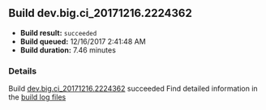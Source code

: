 ## Build dev.big.ci_20171216.2224362
- **Build result:** `succeeded`
- **Build queued:** 12/16/2017 2:41:48 AM
- **Build duration:** 7.46 minutes
### Details
Build [dev.big.ci_20171216.2224362](https://winappstudio.visualstudio.com/web/build.aspx?pcguid=a4ef43be-68ce-4195-a619-079b4d9834c2&builduri=vstfs%3a%2f%2f%2fBuild%2fBuild%2f24362) succeeded
Find detailed information in the [build log files](https://uwpctdiags.blob.core.windows.net/buildlogs/dev.big.ci_20171216.2224362_logs.zip)
